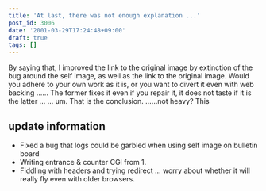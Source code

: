 ```yaml
---
title: 'At last, there was not enough explanation ...'
post_id: 3006
date: '2001-03-29T17:24:48+09:00'
draft: true
tags: []
---
```


By saying that, I improved the link to the original image by extinction of the bug around the self image, as well as the link to the original image. Would you adhere to your own work as it is, or you want to divert it even with web backing ...... The former fixes it even if you repair it, it does not taste if it is the latter ... ... um. That is the conclusion. ……not heavy? This

## update information

*   Fixed a bug that logs could be garbled when using self image on bulletin board
*   Writing entrance & counter CGI from 1.
*   Fiddling with headers and trying redirect ... worry about whether it will really fly even with older browsers.
